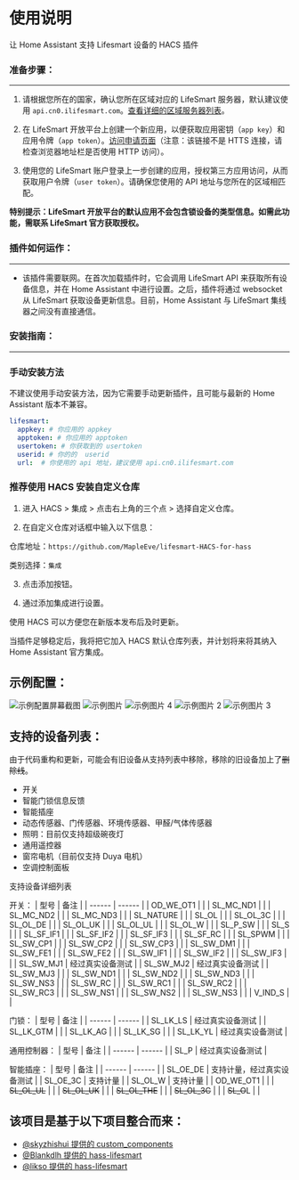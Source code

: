 
使用说明
====
让 Home Assistant 支持 Lifesmart 设备的 HACS 插件

### 准备步骤：
---
1. 请根据您所在的国家，确认您所在区域对应的 LifeSmart 服务器，默认建议使用 `api.cn0.ilifesmart.com`。[查看详细的区域服务器列表](./docs/api-regions.md)。

2. 在 LifeSmart 开放平台上创建一个新应用，以便获取应用密钥（`app key`）和应用令牌（`app token`）。[访问申请页面](http://www.ilifesmart.com/open/login)（注意：该链接不是 HTTS 连接，请检查浏览器地址栏是否使用 HTTP 访问）。

3. 使用您的 LifeSmart 账户登录上一步创建的应用，授权第三方应用访问，从而获取用户令牌（`user token`）。请确保您使用的 API 地址与您所在的区域相匹配。

**特别提示：LifeSmart 开放平台的默认应用不会包含锁设备的类型信息。如需此功能，需联系 LifeSmart 官方获取授权。**

### 插件如何运作：
---

- 该插件需要联网。在首次加载插件时，它会调用 LifeSmart API 来获取所有设备信息，并在 Home Assistant 中进行设置。之后，插件将通过 websocket 从 LifeSmart 获取设备更新信息。目前，Home Assistant 与 LifeSmart 集线器之间没有直接通信。

### 安装指南：
---

### 手动安装方法

不建议使用手动安装方法，因为它需要手动更新插件，且可能与最新的 Home Assistant 版本不兼容。

```yaml
lifesmart:
  appkey: # 你应用的 appkey
  apptoken: # 你应用的 apptoken
  usertoken: # 你获取到的 usertoken
  userid: # 你的的  userid
  url:  # 你使用的 api 地址，建议使用 api.cn0.ilifesmart.com
```

### 推荐使用 HACS 安装自定义仓库

1. 进入 HACS > 集成 > 点击右上角的三个点 > 选择自定义仓库。

2. 在自定义仓库对话框中输入以下信息：

仓库地址：`https://github.com/MapleEve/lifesmart-HACS-for-hass`

类别选择：`集成`

3. 点击添加按钮。

4. 通过添加集成进行设置。

使用 HACS 可以方便您在新版本发布后及时更新。

当插件足够稳定后，我将把它加入 HACS 默认仓库列表，并计划将来将其纳入 Home Assistant 官方集成。

示例配置：
---
![示例配置屏幕截图](./docs/example-configuration.png)
![示例图片](./docs/example-image.png)
![示例图片 4](./docs/example-image-4.png)
![示例图片 2](./docs/example-image-2.png)
![示例图片 3](./docs/example-image-3.png)

支持的设备列表：
---
由于代码重构和更新，可能会有旧设备从支持列表中移除，移除的旧设备加上了~~删除线~~。
- 开关
- 智能门锁信息反馈
- 智能插座
- 动态传感器、门传感器、环境传感器、甲醛/气体传感器
- 照明：目前仅支持超级碗夜灯
- 通用遥控器
- 窗帘电机（目前仅支持 Duya 电机）
- 空调控制面板

支持设备详细列表

开关：
| 型号  | 备注 |
| ------ | ------ |
| OD_WE_OT1 |  |
| SL_MC_ND1 |  |
| SL_MC_ND2 |  |
| SL_MC_ND3 |  |
| SL_NATURE |  |
| SL_OL |  |
| SL_OL_3C |  |
| SL_OL_DE |  |
| SL_OL_UK |  |
| SL_OL_UL |  |
| SL_OL_W |  |
| SL_P_SW |  |
| SL_S |  |
| SL_SF_IF1 |  |
| SL_SF_IF2 |  |
| SL_SF_IF3 |  |
| SL_SF_RC |  |
| SL_SPWM |  |
| SL_SW_CP1 |  |
| SL_SW_CP2 |  |
| SL_SW_CP3 |  |
| SL_SW_DM1 |  |
| SL_SW_FE1 |  |
| SL_SW_FE2 |  |
| SL_SW_IF1 |  |
| SL_SW_IF2 |  |
| SL_SW_IF3 |  |
| SL_SW_MJ1 | 经过真实设备测试 |
| SL_SW_MJ2 | 经过真实设备测试 |
| SL_SW_MJ3 |  |
| SL_SW_ND1 |  |
| SL_SW_ND2 |  |
| SL_SW_ND3 |  |
| SL_SW_NS3 |  |
| SL_SW_RC |  |
| SL_SW_RC1 |  |
| SL_SW_RC2 |  |
| SL_SW_RC3 |  |
| SL_SW_NS1 |  |
| SL_SW_NS2 |  |
| SL_SW_NS3 |  |
| V_IND_S |  |

门锁：
| 型号  | 备注 |
| ------ | ------ |
| SL_LK_LS | 经过真实设备测试 |
| SL_LK_GTM |  |
| SL_LK_AG |  |
| SL_LK_SG |  |
| SL_LK_YL | 经过真实设备测试 |

通用控制器：
| 型号  | 备注 |
| ------ | ------ |
| SL_P | 经过真实设备测试 |

智能插座：
| 型号  | 备注 |
| ------ | ------ |
| SL_OE_DE | 支持计量，经过真实设备测试 |
| SL_OE_3C | 支持计量 |
| SL_OL_W | 支持计量 |
| OD_WE_OT1 |  |
| ~~SL_OL_UL~~ |  |
| ~~SL_OL_UK~~ |  |
| ~~SL_OL_THE~~ |  |
| ~~SL_OL_3C~~ |  |
| ~~SL_O~~L |  |

该项目是基于以下项目整合而来：
---
- [@skyzhishui 提供的 custom_components](https://github.com/skyzhishui/custom_components)
- [@Blankdlh 提供的 hass-lifesmart](https://github.com/Blankdlh/hass-lifesmart)
- [@likso 提供的 hass-lifesmart](https://github.com/likso/hass-lifesmart)
